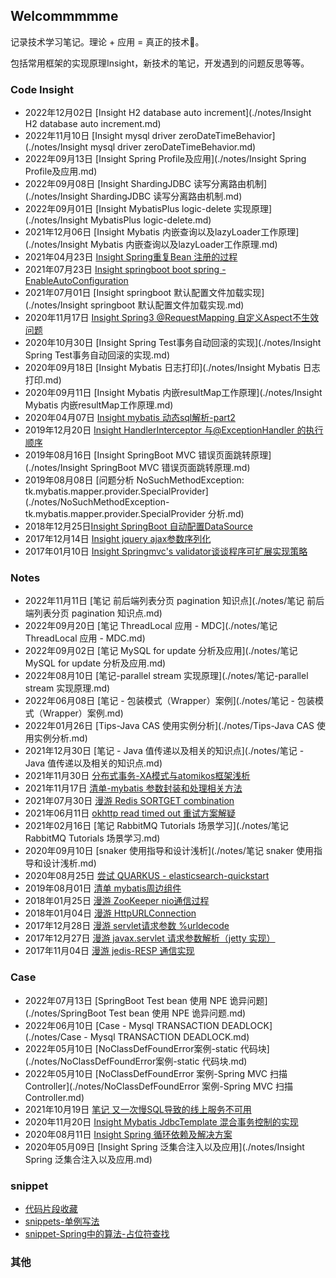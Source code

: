## Welcommmmme

记录技术学习笔记。理论 + 应用 = 真正的技术🎯。

包括常用框架的实现原理Insight，新技术的笔记，开发遇到的问题反思等等。

### Code Insight

- 2022年12月02日 [Insight H2 database auto increment](./notes/Insight H2 database auto increment.md)
- 2022年11月10日 [Insight mysql driver zeroDateTimeBehavior](./notes/Insight mysql driver zeroDateTimeBehavior.md)
- 2022年09月13日 [Insight Spring Profile及应用](./notes/Insight Spring Profile及应用.md)
- 2022年09月08日 [Insight ShardingJDBC 读写分离路由机制](./notes/Insight ShardingJDBC 读写分离路由机制.md)
- 2022年09月01日 [Insight MybatisPlus logic-delete 实现原理](./notes/Insight MybatisPlus logic-delete.md)
- 2021年12月06日 [Insight Mybatis 内嵌查询以及lazyLoader工作原理](./notes/Insight Mybatis 内嵌查询以及lazyLoader工作原理.md)
- 2021年04月23日 [Insight Spring重复Bean 注册的过程](https://blog.csdn.net/tt50335971/article/details/116066188)
- 2021年07月23日 [Insight springboot boot spring - EnableAutoConfiguration](https://blog.csdn.net/tt50335971/article/details/119040834)
- 2021年07月01日 [Insight springboot 默认配置文件加载实现](./notes/Insight springboot 默认配置文件加载实现.md)
- 2020年11月17日 [Insight Spring3 @RequestMapping 自定义Aspect不生效问题](https://blog.csdn.net/tt50335971/article/details/109739630)
- 2020年10月30日 [Insight Spring Test事务自动回滚的实现](./notes/Insight Spring Test事务自动回滚的实现.md)
- 2020年09月18日 [Insight Mybatis 日志打印](./notes/Insight Mybatis 日志打印.md)
- 2020年09月11日 [Insight Mybatis 内嵌resultMap工作原理](./notes/Insight Mybatis 内嵌resultMap工作原理.md)
- 2020年04月07日 [Insight mybatis 动态sql解析-part2](https://blog.csdn.net/tt50335971/article/details/105373886)
- 2019年12月20日 [Insight HandlerInterceptor 与@ExceptionHandler 的执行顺序](https://blog.csdn.net/tt50335971/article/details/103483315)
- 2019年08月16日 [Insight SpringBoot MVC 错误页面跳转原理](./notes/Insight SpringBoot MVC 错误页面跳转原理.md)
- 2019年08月08日 [问题分析 NoSuchMethodException: tk.mybatis.mapper.provider.SpecialProvider](./notes/NoSuchMethodException-tk.mybatis.mapper.provider.SpecialProvider 分析.md)
- 2018年12月25日[Insight SpringBoot 自动配置DataSource](https://blog.csdn.net/tt50335971/article/details/85254730)
- 2017年12月14日 [Insight jquery ajax参数序列化](https://blog.csdn.net/tt50335971/article/details/78806833)
- 2017年01月10日 [Insight Springmvc's validator谈谈程序可扩展实现策略](https://blog.csdn.net/tt50335971/article/details/54313058)

### Notes

- 2022年11月11日 [笔记 前后端列表分页 pagination 知识点](./notes/笔记 前后端列表分页 pagination 知识点.md)
- 2022年09月20日 [笔记 ThreadLocal 应用 - MDC](./notes/笔记 ThreadLocal 应用 - MDC.md)
- 2022年09月02日 [笔记 MySQL for update 分析及应用](./notes/笔记 MySQL for update 分析及应用.md)
- 2022年08月10日 [笔记-parallel stream 实现原理](./notes/笔记-parallel stream 实现原理.md)
- 2022年06月08日 [笔记 - 包装模式（Wrapper）案例](./notes/笔记 - 包装模式（Wrapper）案例.md)
- 2022年01月26日 [Tips-Java CAS 使用实例分析](./notes/Tips-Java CAS 使用实例分析.md)
- 2021年12月30日 [笔记 - Java 值传递以及相关的知识点](./notes/笔记 - Java 值传递以及相关的知识点.md)
- 2021年11月30日 [分布式事务-XA模式与atomikos框架浅析](./notes/分布式事务-XA模式与atomikos框架浅析.md)
- 2021年11月17日 [清单-mybatis 参数封装和处理相关方法](https://blog.csdn.net/tt50335971/article/details/121383749)
- 2021年07月30日 [漫游 Redis SORTGET combination](https://blog.csdn.net/tt50335971/article/details/119253113)
- 2021年06月11日 [okhttp read timed out 重试方案解疑](https://blog.csdn.net/tt50335971/article/details/117820909)
- 2021年02月16日 [笔记 RabbitMQ Tutorials 场景学习](./notes/笔记 RabbitMQ Tutorials 场景学习.md)
- 2020年09月10日 [snaker 使用指导和设计浅析](./notes/笔记 snaker 使用指导和设计浅析.md)
- 2020年08月25日 [尝试 QUARKUS - elasticsearch-quickstart](https://blog.csdn.net/tt50335971/article/details/108224036)
- 2019年08月01日 [清单 mybatis周边组件](https://blog.csdn.net/tt50335971/article/details/98116573)
- 2018年01月25日 [漫游 ZooKeeper nio通信过程](https://blog.csdn.net/tt50335971/article/details/79163372)
- 2018年01月04日 [漫游 HttpURLConnection](https://blog.csdn.net/tt50335971/article/details/78975745)
- 2017年12月28日 [漫游 servlet请求参数 %urldecode](https://blog.csdn.net/tt50335971/article/details/78925946)
- 2017年12月27日 [漫游 javax.servlet 请求参数解析（jetty 实现）](https://blog.csdn.net/tt50335971/article/details/78916390)
- 2017年11月04日 [漫游 jedis-RESP 通信实现](https://blog.csdn.net/tt50335971/article/details/78444270)

### Case

- 2022年07月13日 [SpringBoot Test bean 使用 NPE 诡异问题](./notes/SpringBoot Test bean 使用 NPE 诡异问题.md)
- 2022年06月10日 [Case - Mysql TRANSACTION DEADLOCK](./notes/Case - Mysql TRANSACTION DEADLOCK.md)
- 2022年05月10日 [NoClassDefFoundError案例-static 代码块](./notes/NoClassDefFoundError案例-static 代码块.md)
- 2022年05月10日 [NoClassDefFoundError 案例-Spring MVC 扫描Controller](./notes/NoClassDefFoundError 案例-Spring MVC 扫描Controller.md)
- 2021年10月19日 [笔记 又一次慢SQL导致的线上服务不可用](https://blog.csdn.net/tt50335971/article/details/120855446)
- 2020年11月20日 [Insight Mybatis JdbcTemplate 混合事务控制的实现](https://blog.csdn.net/tt50335971/article/details/110097866)
- 2020年08月11日 [Insight Spring 循环依赖及解决方案](https://blog.csdn.net/tt50335971/article/details/107943318)
- 2020年05月09日 [Insight Spring 泛集合注入以及应用](./notes/Insight Spring 泛集合注入以及应用.md)

### snippet

- [代码片段收藏](./notes/代码片段收藏.md)
- [snippets-单例写法](./notes/snippets-单例写法.md)
- [snippet-Spring中的算法-占位符查找](./notes/Snippet-Spring中的算法-占位符查找.md)

### 其他
